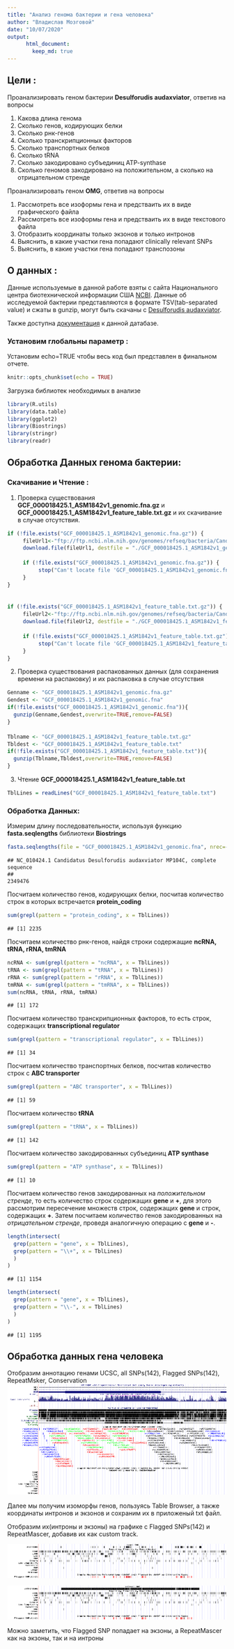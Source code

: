 ```yaml
---
title: "Анализ генома бактерии и гена человека"
author: "Владислав Мозговой"
date: "10/07/2020"
output: 
      html_document:
        keep_md: true
---
```


## Цели : 

Проанализировать геном бактерии **Desulforudis audaxviator**, ответив на вопросы

1. Какова длина генома
2. Сколько генов, кодирующих белки
3. Сколько рнк-генов
4. Сколько транскрипционных факторов
5. Сколько транспортных белков
6. Сколько tRNA
7. Сколько закодировано субъединиц ATP-synthase
8. Сколько геномов закодировано на положительном, а сколько на отрицательном стренде

Проанализировать геном **OMG**, ответив на вопросы

1. Рассмотреть все изоформы гена и предстваить их в виде графического файла
2. Рассмотреть все изоформы гена и предстваить их в виде текстового файла
3. Отобразить координаты только экзонов и только интронов
4. Выяснить, в какие участки гена попадают clinically relevant SNPs
5. Выяснить, в какие участки гена попадают транспозоны

## О данных :

Данные используемые в данной работе взяты с сайта Национального центра биотехнической информации США [NCBI](https://www.ncbi.nlm.nih.gov/).
Данные об исследуемой бактерии представляются в формате TSV(tab-separated value) и сжаты в gunzip, могут быть скачаны с 
[Desulforudis audaxviator](ftp://ftp.ncbi.nlm.nih.gov/genomes/refseq/bacteria/Candidatus_Desulforudis_audaxviator/).

Также доступна [документация](ftp://ftp.ncbi.nlm.nih.gov/genomes/refseq/bacteria/Candidatus_Desulforudis_audaxviator/README.txt) к данной датабазе.


### Установим глобальны параметр :

Установим echo=TRUE чтобы весь код был представлен в финальном отчете.


```r
knitr::opts_chunk$set(echo = TRUE)
```

Загрузка библиотек необходимых в анализе


```r
library(R.utils)
library(data.table)
library(ggplot2)
library(Biostrings)
library(stringr)
library(readr)
```

## Обработка Данных генома бактерии:

### Скачивание и Чтение :

1. Проверка существования **GCF_000018425.1_ASM1842v1_genomic.fna.gz** и **GCF_000018425.1_ASM1842v1_feature_table.txt.gz** и их скачивание в случае отсутствия.


```r
if (!file.exists("GCF_000018425.1_ASM1842v1_genomic.fna.gz")) {
     fileUrl1<-"ftp://ftp.ncbi.nlm.nih.gov/genomes/refseq/bacteria/Candidatus_Desulforudis_audaxviator/latest_assembly_versions/GCF_000018425.1_ASM1842v1/GCF_000018425.1_ASM1842v1_genomic.fna.gz"
     download.file(fileUrl1, destfile = "./GCF_000018425.1_ASM1842v1_genomic.fna.gz")
     
     if (!file.exists("GCF_000018425.1_ASM1842v1_genomic.fna.gz")) {
          stop("Can't locate file 'GCF_000018425.1_ASM1842v1_genomic.fna.gz'!")
     }
}


if (!file.exists("GCF_000018425.1_ASM1842v1_feature_table.txt.gz")) {
     fileUrl2<-"ftp://ftp.ncbi.nlm.nih.gov/genomes/refseq/bacteria/Candidatus_Desulforudis_audaxviator/latest_assembly_versions/GCF_000018425.1_ASM1842v1/GCF_000018425.1_ASM1842v1_feature_table.txt.gz"
     download.file(fileUrl2, destfile = "./GCF_000018425.1_ASM1842v1_feature_table.txt.gz")
     
     if (!file.exists("GCF_000018425.1_ASM1842v1_feature_table.txt.gz")) {
          stop("Can't locate file 'GCF_000018425.1_ASM1842v1_feature_table.txt.gz'!")
     }
}
```

2. Проверка существования распакованных данных (для сохранения времени на распаковку) и их распаковка в случае отсутствия


```r
Genname <- "GCF_000018425.1_ASM1842v1_genomic.fna.gz"
Gendest <- "GCF_000018425.1_ASM1842v1_genomic.fna"
if(!file.exists("GCF_000018425.1_ASM1842v1_genomic.fna")){
  gunzip(Genname,Gendest,overwrite=TRUE,remove=FALSE)
}

Tblname <- "GCF_000018425.1_ASM1842v1_feature_table.txt.gz"
Tbldest <- "GCF_000018425.1_ASM1842v1_feature_table.txt"
if(!file.exists("GCF_000018425.1_ASM1842v1_feature_table.txt")){
  gunzip(Tblname,Tbldest,overwrite=TRUE,remove=FALSE)
}
```

3. Чтение **GCF_000018425.1_ASM1842v1_feature_table.txt**

```r
TblLines = readLines("GCF_000018425.1_ASM1842v1_feature_table.txt")
```

### Обработка Данных:
Измерим длину последовательности, используя функцию **fasta.seqlengths** библиотеки **Biostrings**

```r
fasta.seqlengths(file = "GCF_000018425.1_ASM1842v1_genomic.fna", nrec=-1L, skip=0L, seek.first.rec=FALSE, seqtype="B", use.names=TRUE)
```

```
## NC_010424.1 Candidatus Desulforudis audaxviator MP104C, complete sequence 
##                                                                   2349476
```

Посчитаем количество генов, кодирующих белки, посчитав количество строк в которых встречается **protein_coding**

```r
sum(grepl(pattern = "protein_coding", x = TblLines))
```

```
## [1] 2235
```

Посчитаем количество рнк-генов, найдя строки содержащие **ncRNA, tRNA, rRNA, tmRNA**

```r
ncRNA <- sum(grepl(pattern = "ncRNA", x = TblLines))
tRNA <- sum(grepl(pattern = "tRNA", x = TblLines))
rRNA <- sum(grepl(pattern = "rRNA", x = TblLines))
tmRNA <- sum(grepl(pattern = "tmRNA", x = TblLines))
sum(ncRNA, tRNA, rRNA, tmRNA)
```

```
## [1] 172
```

Посчитаем количество транскрипционных факторов, то есть строк, содержащих **transcriptional regulator**

```r
sum(grepl(pattern = "transcriptional regulator", x = TblLines))
```

```
## [1] 34
```

Посчитаем количество транспортных белков, посчитав количество строк с **ABC transporter**

```r
sum(grepl(pattern = "ABC transporter", x = TblLines))
```

```
## [1] 59
```

Посчитаем количество **tRNA**

```r
sum(grepl(pattern = "tRNA", x = TblLines))
```

```
## [1] 142
```

Посчитаем количество закодированных субъединиц **ATP synthase**

```r
sum(grepl(pattern = "ATP synthase", x = TblLines))
```

```
## [1] 10
```

Посчитаем количество генов закодированных на *положительном стренде*, то есть количество строк содержащих **gene** и **+**, для этого рассмотрим пересечение множеств строк, содержащих **gene** и строк, содержащих **+**.
Затем посчитаем количество генов закодированных на *отрицательном стренде*, проведя аналогичную операцию с **gene** и **-**.

```r
length(intersect(
  grep(pattern = "gene", x = TblLines),
  grep(pattern = "\\+", x = TblLines)
  )
)
```

```
## [1] 1154
```

```r
length(intersect(
  grep(pattern = "gene", x = TblLines),
  grep(pattern = "\\-", x = TblLines)
  )
)
```

```
## [1] 1195
```


## Обработка данных гена человека

Отобразим аннотацию генами UCSC, all SNPs(142), Flagged SNPs(142), RepeatMsker, Conservation
![указанные аннотации](Pics/Pic1.png)

Далее мы получим изоморфы генов, пользуясь Table Browser, а также координаты интронов и экзонов и сохраним их в приложеный txt файл. 

Отобразим их(интроны и экзоны) на графике с Flagged SNPs(142) и RepeatMascer, добавив их как custom track.

![Экзоны](Pics/Exones.png)


![Интроны](Pics/Introns.png)

Можно заметить, что Flagged SNP попадает на экзоны, а RepeatMascer как на экзоны, так и на интроны


